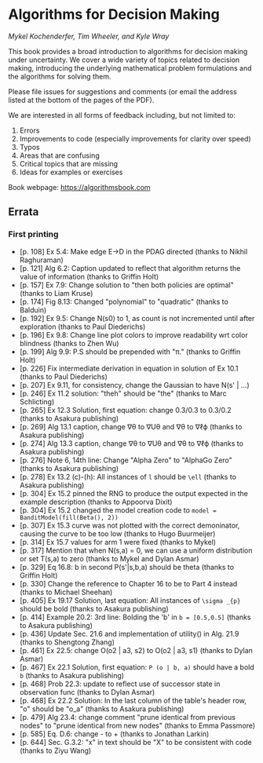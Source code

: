 # Algorithms for Decision Making
*Mykel Kochenderfer, Tim Wheeler, and Kyle Wray*

This book provides a broad introduction to algorithms for decision making under uncertainty. We cover a wide variety of topics related to decision making, introducing the underlying mathematical problem formulations and the algorithms for solving them.

Please file issues for suggestions and comments (or email the address listed at the bottom of the pages of the PDF).

We are interested in all forms of feedback including, but not limited to:
1. Errors
2. Improvements to code (especially improvements for clarity over speed)
3. Typos
4. Areas that are confusing
5. Critical topics that are missing
6. Ideas for examples or exercises

Book webpage: https://algorithmsbook.com

## Errata

### First printing

* [p. 108] Ex 5.4: Make edge E->D in the PDAG directed (thanks to Nikhil Raghuraman)
* [p. 121] Alg 6.2: Caption updated to reflect that algorithm returns the value of information (thanks to Griffin Holt) 
* [p. 157] Ex 7.9: Change solution to "then both policies are optimal" (thanks to Liam Kruse)
* [p. 174] Fig 8.13: Changed "polynomial" to "quadratic" (thanks to Balduin)
* [p. 192] Ex 9.5: Change N(s0) to 1, as count is not incremented until after exploration (thanks to Paul Diederichs)
* [p. 196] Ex 9.8: Change line plot colors to improve readability wrt color blindness (thanks to Zhen Wu)
* [p. 199] Alg 9.9: P.S should be prepended with "π." (thanks to Griffin Holt)
* [p. 226] Fix intermediate derivation in equation in solution of Ex 10.1 (thanks to Paul Diederichs)
* [p. 207] Ex 9.11, for consistency, change the Gaussian to have N(s' | ...)
* [p. 246] Ex 11.2 solution: "theh" should be "the" (thanks to Marc Schlicting)
* [p. 265] Ex 12.3 Solution, first equation: change 0.3/0.3 to 0.3/0.2 (thanks to Asakura publishing)
* [p. 269] Alg 13.1 caption, change ∇θ to ∇Uθ and ∇θ to ∇ℓϕ (thanks to Asakura publishing)
* [p. 274] Alg 13.3 caption, change ∇θ to ∇Uθ and ∇θ to ∇ℓϕ (thanks to Asakura publishing)
* [p. 276] Note 6, 14th line: Change "Alpha Zero" to "AlphaGo Zero" (thanks to Asakura publishing)
* [p. 278] Ex 13.2 (c)-(h): All instances of `l` should be `\ell` (thanks to Asakura publishing)
* [p. 304] Ex 15.2 pinned the RNG to produce the output expected in the example description (thanks to Appoorva Dixit)
* [p. 304] Ex 15.2 changed the model creation code to `model = BanditModel(fill(Beta(), 2))`
* [p. 307] Ex 15.3 curve was not plotted with the correct demoninator, causing the curve to be too low (thanks to Hugo Buurmeijer)
* [p. 314] Ex 15.7 values for arm 1 were fixed (thanks to Mykel)
* [p. 317] Mention that when N(s,a) = 0, we can use a uniform distribution or set T(s,a) to zero (thanks to Mykel and Dylan Asmar)
* [p. 329] Eq 16.8: b in second P(s'|s,b,a) should be theta (thanks to Griffin Holt)
* [p. 330] Change the reference to Chapter 16 to be to Part 4 instead (thanks to Michael Sheehan)
* [p. 405] Ex 19.17 Solution, last equation: All instances of `\sigma _{p}` should be bold (thanks to Asakura publishing)
* [p. 414] Example 20.2: 3rd line: Bolding the 'b' in `b = [0.5,0.5]` (thanks to Asakura publishing)
* [p. 436] Update Sec. 21.6 and implementation of utility() in Alg. 21.9 (thanks to Shengtong Zhang)
* [p. 461] Ex 22.5: change O(o2 | a3, s2) to O(o2 | a3, s1) (thanks to Dylan Asmar)
* [p. 467] Ex 22.1 Solution, first equation:  `P (o | b, a)` should have a bold `b` (thanks to Asakura publishing)
* [p. 468] Prob 22.3: update to reflect use of successor state in observation func (thanks to Dylan Asmar)
* [p. 468] Ex 22.2 Solution: In the last column of the table's header row,  "o" should be "o_a" (thanks to Asakura publishing)
* [p. 479] Alg 23.4: change comment "prune identical from previous nodes" to "prune identical from new nodes" (thanks to Emma Passmore)
* [p. 585] Eq. D.6: change - to + (thanks to Jonathan Larkin)
* [p. 644] Sec. G.3.2: "x" in text should be "X" to be consistent with code (thanks to Ziyu Wang)
